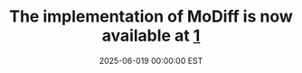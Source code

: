 ---
title: The implementation of MoDiff is now available at [1](https://github.com/WeizhiGao/MoDiff)
date: 2025-06-019 00:00:00 EST
---